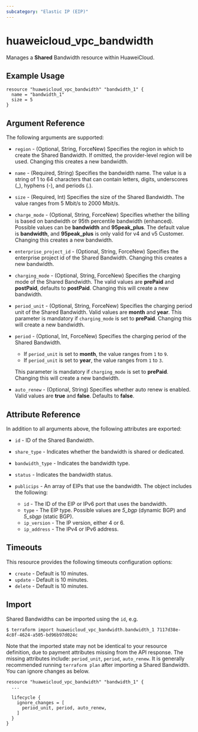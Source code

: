 ```yaml
---
subcategory: "Elastic IP (EIP)"
---
```


# huaweicloud_vpc_bandwidth

Manages a **Shared** Bandwidth resource within HuaweiCloud.

## Example Usage

```hcl
resource "huaweicloud_vpc_bandwidth" "bandwidth_1" {
  name = "bandwidth_1"
  size = 5
}
```

## Argument Reference

The following arguments are supported:

* `region` - (Optional, String, ForceNew) Specifies the region in which to create the Shared Bandwidth.
  If omitted, the provider-level region will be used. Changing this creates a new bandwidth.

* `name` - (Required, String) Specifies the bandwidth name. The value is a string of 1 to 64 characters that
  can contain letters, digits, underscores (_), hyphens (-), and periods (.).

* `size` - (Required, Int) Specifies the size of the Shared Bandwidth. The value ranges from 5 Mbit/s to 2000 Mbit/s.

* `charge_mode` - (Optional, String, ForceNew) Specifies whether the billing is based on bandwidth or
  95th percentile bandwidth (enhanced). Possible values can be **bandwidth** and **95peak_plus**.
  The default value is **bandwidth**, and **95peak_plus** is only valid for v4 and v5 Customer.
  Changing this creates a new bandwidth.

* `enterprise_project_id` - (Optional, String, ForceNew) Specifies the enterprise project id of the Shared Bandwidth.
  Changing this creates a new bandwidth.

* `charging_mode` - (Optional, String, ForceNew) Specifies the charging mode of the Shared Bandwidth.
  The valid values are **prePaid** and **postPaid**, defaults to **postPaid**. Changing this will create a new bandwidth.

* `period_unit` - (Optional, String, ForceNew) Specifies the charging period unit of the Shared Bandwidth.
  Valid values are **month** and **year**. This parameter is mandatory if `charging_mode` is set to **prePaid**.
  Changing this will create a new bandwidth.

* `period` - (Optional, Int, ForceNew) Specifies the charging period of the Shared Bandwidth.
  + If `period_unit` is set to **month**, the value ranges from `1` to `9`.
  + If `period_unit` is set to **year**, the value ranges from `1` to `3`.

  This parameter is mandatory if `charging_mode` is set to **prePaid**. Changing this will create a new bandwidth.

* `auto_renew` - (Optional, String) Specifies whether auto renew is enabled.
  Valid values are **true** and **false**. Defaults to **false**.

## Attribute Reference

In addition to all arguments above, the following attributes are exported:

* `id` - ID of the Shared Bandwidth.

* `share_type` - Indicates whether the bandwidth is shared or dedicated.

* `bandwidth_type` - Indicates the bandwidth type.

* `status` - Indicates the bandwidth status.

* `publicips` - An array of EIPs that use the bandwidth. The object includes the following:
  + `id` - The ID of the EIP or IPv6 port that uses the bandwidth.
  + `type` - The EIP type. Possible values are *5_bgp* (dynamic BGP) and *5_sbgp* (static BGP).
  + `ip_version` - The IP version, either 4 or 6.
  + `ip_address` - The IPv4 or IPv6 address.

## Timeouts

This resource provides the following timeouts configuration options:

* `create` - Default is 10 minutes.
* `update` - Default is 10 minutes.
* `delete` - Default is 10 minutes.

## Import

Shared Bandwidths can be imported using the `id`, e.g.

```
$ terraform import huaweicloud_vpc_bandwidth.bandwidth_1 7117d38e-4c8f-4624-a505-bd96b97d024c
```

Note that the imported state may not be identical to your resource definition, due to payment attributes missing from
the API response.
The missing attributes include: `period_unit`, `period`, `auto_renew`.
It is generally recommended running `terraform plan` after importing a Shared Bandwidth.
You can ignore changes as below.

```hcl
resource "huaweicloud_vpc_bandwidth" "bandwidth_1" {
  ...

  lifecycle {
    ignore_changes = [
      period_unit, period, auto_renew,
    ]
  }
}
```
